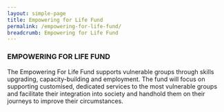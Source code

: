 ```yaml
---
layout: simple-page
title: Empowering for Life Fund
permalink: /empowering-for-life-fund/
breadcrumb: Empowering for Life Fund
---
```


### EMPOWERING FOR LIFE FUND

The Empowering For Life Fund supports vulnerable groups through skills upgrading, capacity-building and employment. The fund will focus on supporting customised, dedicated services to the most vulnerable groups and facilitate their integration into society and handhold them on their journeys to improve their circumstances.
